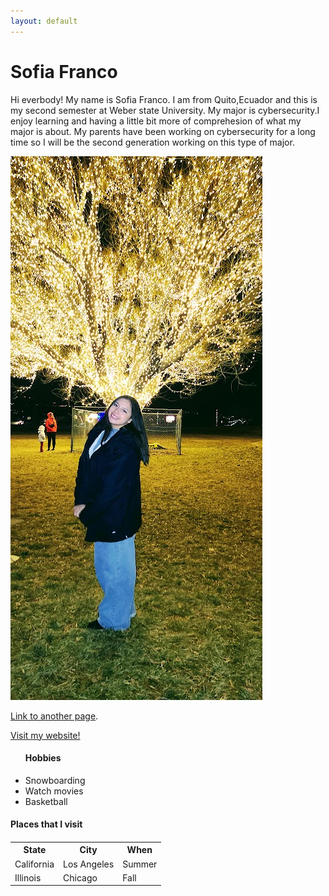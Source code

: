 ```yaml
---
layout: default
---
```


<h1>Sofia Franco</h1>
<p>Hi everbody! My name is Sofia Franco. I am from Quito,Ecuador and this is my second semester at Weber state University. My major is cybersecurity.I enjoy learning and having a little bit more of comprehesion of what my major is about. My parents have been working on cybersecurity for a long time so I will be the second generation working on this type of major.</p>

 ![2003][def]

[def]: assets/img/2003.jpg



[Link to another page](./another-page.html).

<a href="https://sofi1805.github.io/cs-1030-hadzik-classroom-cs1030_website-CS1030_website/">Visit my website!</a>

<ul> 
<h4> Hobbies </h4>
<li>Snowboarding</li>
<li>Watch movies</li>
<li>Basketball</li>
</ul>

<table>
<tr><h4>Places that I visit<h4>
<th>State</th>
<th>City</th>
<th>When</th>
</tr>

<tr>
<td>California</td>
<td>Los Angeles</td>
<td>Summer</td>
</tr>

<tr>
    <td> Illinois</td>
    <td>Chicago</td>
    <td>Fall</td>
  </tr>

</table>







 


 